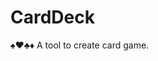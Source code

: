 # CardDeck
♠♥♣♦ A tool to create card game.

<!-- [Demo](https://codepen.io/tsbits/pen/xxWprEv) -->
